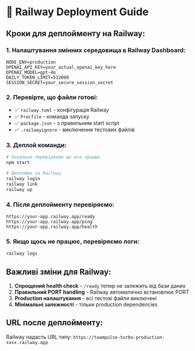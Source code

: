 # 🚂 Railway Deployment Guide

## Кроки для деплойменту на Railway:

### 1. Налаштування змінних середовища в Railway Dashboard:
```
NODE_ENV=production
OPENAI_API_KEY=your_actual_openai_key_here
OPENAI_MODEL=gpt-4o
DAILY_TOKEN_LIMIT=512000
SESSION_SECRET=your_secure_session_secret
```

### 2. Перевірте, що файли готові:
- ✅ `railway.toml` - конфігурація Railway
- ✅ `Procfile` - команда запуску
- ✅ `package.json` - з правильним start script
- ✅ `.railwayignore` - виключення тестових файлів

### 3. Деплой команди:
```bash
# Локально перевіряємо що все працює
npm start

# Деплоймо на Railway
railway login
railway link
railway up
```

### 4. Після деплойменту перевіряємо:
```
https://your-app.railway.app/ready
https://your-app.railway.app/ping
https://your-app.railway.app/health
```

### 5. Якщо щось не працює, перевіряємо логи:
```bash
railway logs
```

## Важливі зміни для Railway:

1. **Спрощений health check** - `/ready` тепер не залежить від бази даних
2. **Правильний PORT handling** - Railway автоматично встановлює PORT
3. **Production налаштування** - всі тестові файли виключені
4. **Мінімальні залежності** - тільки production dependencies

## URL после деплойменту:
Railway надасть URL типу: `https://teampulse-turbo-production-xxxx.railway.app`